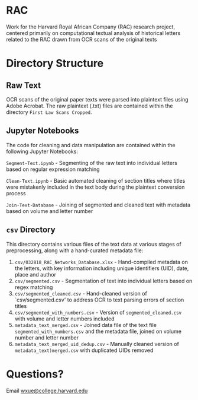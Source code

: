 # RAC
Work for the Harvard Royal African Company (RAC) research project, centered primarily on computational textual analysis of historical letters related to the RAC drawn from OCR scans of the original texts

# Directory Structure
## Raw Text
OCR scans of the original paper texts were parsed into plaintext files using Adobe Acrobat. The raw plaintext (.txt) files are contained within the directory `First Law Scans Cropped`.

## Jupyter Notebooks
The code for cleaning and data manipulation are contained within the following Jupyter Notebooks:

`Segment-Text.ipynb` - Segmenting of the raw text into individual letters based on regular expression matching

`Clean-Text.ipynb` - Basic automated cleaning of section titles where titles were mistakenly included in the text body during the plaintext conversion process

`Join-Text-Database` - Joining of segmented and cleaned text with metadata based on volume and letter number

## `csv` Directory
This directory contains various files of the text data at various stages of preprocessing, along with a hand-curated metadata file:
1. `csv/032818_RAC_Networks_Database.xlsx` - Hand-compiled metadata on the letters, with key information including unique identifiers (UID), date, place and author 
2. `csv/segmented.csv` - Segmentation of text into individual letters based on regex matching
3. `csv/segmented_cleaned.csv` - Hand-cleaned version of `csv/segmented.csv' to address OCR to text parsing errors of section titles
4. `csv/segmented_with_numbers.csv` - Version of `segmented_cleaned.csv` with volume and letter numbers included
5. `metadata_text_merged.csv` - Joined data file of the text file `segmented_with_numbers.csv` and the metadata file, joined on volume number and letter number
6. `metadata_text_merged_uid_dedup.csv` - Manually cleaned version of `metadata_text)merged.csv` with duplicated UIDs removed

# Questions?
Email wxue@college.harvard.edu


